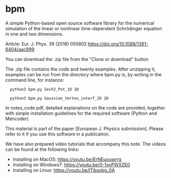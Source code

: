 # bpm
A simple Python-based open source software library for the numerical simulation of the linear or nonlinear time-dependent Schrödinger equation in one and two dimensions.

Article:
Eur. J. Phys. 39 (2018) 055802
https://doi.org/10.1088/1361-6404/aac999

You can download the .zip file from the "Clone or download" button

The .zip file contains the code and twenty examples. After unzipping it, examples can be run from the directory where bpm.py is, by writing in the command line, for instance:

      python3 bpm.py Sech2_Pot_1D 1D

      python3 bpm.py Gaussian_Vortex_interf_2D 2D


In notes_code.pdf, detailed explanations on the code are provided, together with simple installation guidelines for the required software (Python and Mencoder) 


This material is part of the paper [European J. Physics submission]. Please refer to it if you use this software in a publication.

We have also prepared video tutorials that accompany this note.  The videos can be found at the following 
links: 

  - Installing on MacOS: https://youtu.be/ErNEuouwrrg
  - Installing on Windows7: https://youtu.be/0-1xoPWXZE0
  - Installing on Linux: https://youtu.be/lTjbssbg_0A
